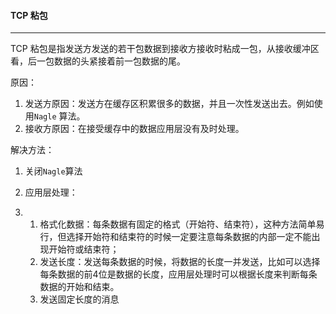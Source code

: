 ####  TCP 粘包

***

TCP 粘包是指发送方发送的若干包数据到接收方接收时粘成一包，从接收缓冲区看，后一包数据的头紧接着前一包数据的尾。

原因：

1. 发送方原因：发送方在缓存区积累很多的数据，并且一次性发送出去。例如使用`Nagle` 算法。
2. 接收方原因：在接受缓存中的数据应用层没有及时处理。

解决方法：

1. 关闭`Nagle`算法

2. 应用层处理：

3. 1. 格式化数据：每条数据有固定的格式（开始符、结束符），这种方法简单易行，但选择开始符和结束符的时候一定要注意每条数据的内部一定不能出现开始符或结束符；
   2. 发送长度：发送每条数据的时候，将数据的长度一并发送，比如可以选择每条数据的前4位是数据的长度，应用层处理时可以根据长度来判断每条数据的开始和结束。
   3. 发送固定长度的消息